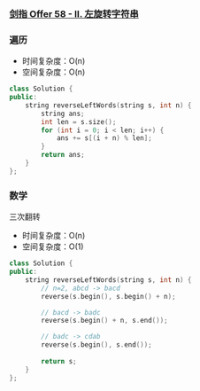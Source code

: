 ### [剑指 Offer 58 - II. 左旋转字符串](https://leetcode-cn.com/problems/zuo-xuan-zhuan-zi-fu-chuan-lcof/)

### 遍历

- 时间复杂度：O(n)
- 空间复杂度：O(n)

```c++
class Solution {
public:
    string reverseLeftWords(string s, int n) {
        string ans;
        int len = s.size();
        for (int i = 0; i < len; i++) {
            ans += s[(i + n) % len];
        }
        return ans;
    }
};
```

### 数学

三次翻转

- 时间复杂度：O(n)
- 空间复杂度：O(1)

```c++
class Solution {
public:
    string reverseLeftWords(string s, int n) {
        // n=2, abcd -> bacd
        reverse(s.begin(), s.begin() + n);

        // bacd -> badc
        reverse(s.begin() + n, s.end());

        // badc -> cdab
        reverse(s.begin(), s.end());
        
        return s;
    }
};
```
